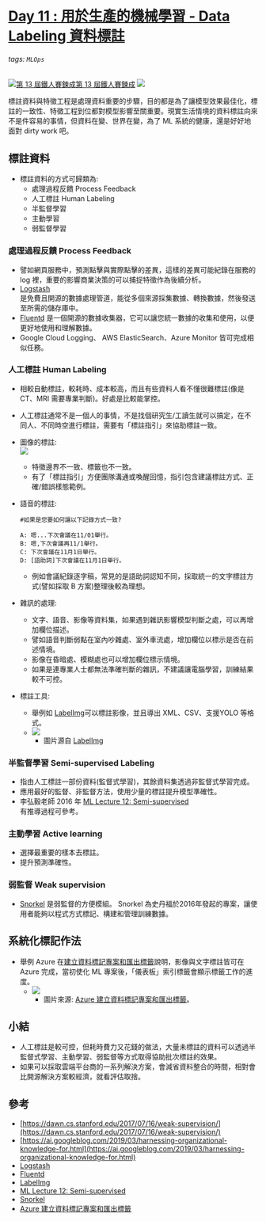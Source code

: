 # [Day 11 : 用於生產的機械學習 - Data Labeling 資料標註](https://ithelp.ithome.com.tw/articles/10262021)


###### tags: `MLOps`
[![](https://d1dwq032kyr03c.cloudfront.net/images/ironman_sticker/13/ai-and-data.png?sticker "第 13 屆鐵人賽鍊成")第 13 屆鐵人賽鍊成](https://ithelp.ithome.com.tw/users/20121130/ironman/4015)
[![](https://img.shields.io/badge/iThome%E9%90%B5%E4%BA%BA%E8%B3%BD2021-%E5%A8%81%E5%88%A9%E6%96%AF-blue)](https://ithelp.ithome.com.tw/articles/10262021)

標註資料與特徵工程是處理資料重要的步驟，目的都是為了讓模型效果最佳化，標註的一致性、特徵工程到位都對模型影響至關重要。現實生活情境的資料標註向來不是件容易的事情，但資料在變、世界在變，為了 ML 系統的健康，還是好好地面對 dirty work 吧。

標註資料
----

-   標註資料的方式可歸類為:
    -   處理過程反饋 Process Feedback
    -   人工標註 Human Labeling
    -   半監督學習
    -   主動學習
    -   弱監督學習

### 處理過程反饋 Process Feedback

-   譬如網頁服務中，預測點擊與實際點擊的差異，這樣的差異可能紀錄在服務的 log 裡，重要的影響商業決策的可以捕捉特徵作為後續分析。
-   [Logstash  
    ](https://www.elastic.co/logstash/)是免費且開源的數據處理管道，能從多個來源採集數據、轉換數據，然後發送至所需的儲存庫中。
-   [Fluentd](https://www.fluentd.org/architecture) 是一個開源的數據收集器，它可以讓您統一數據的收集和使用，以便更好地使用和理解數據。
-   Google Cloud Logging、 AWS ElasticSearch、Azure Monitor 皆可完成相似任務。

### 人工標註 Human Labeling

-   相較自動標註，較耗時、成本較高，而且有些資料人看不懂很難標註(像是 CT、MRI 需要專業判斷)。好處是比較能掌控。
-   人工標註通常不是一個人的事情，不是找個研究生/工讀生就可以搞定，在不同人、不同時空進行標註，需要有「標註指引」來協助標註一致。
-   圖像的標註:  
    ![](https://i.imgur.com/bgPdOrc.png)
    -   特徵邊界不一致、標籤也不一致。
    -   有了「標註指引」方便團隊溝通或喚醒回憶，指引包含建議標註方式、正確/錯誤樣態範例。
-   語音的標註:
    
    ```
    #如果是您要如何讓以下記錄方式一致?
    
    A: 嗯...下次會議在11/01舉行。
    B: 嗯,下次會議再11/1舉行。
    C: 下次會議在11月1日舉行。
    D: [語助詞]下次會議在11月1日舉行。
    
    ```
    
    -   例如會議紀錄逐字稿，常見的是語助詞認知不同，採取統一的文字標註方式(譬如採取 B 方案)整理後較為理想。
-   雜訊的處理:
    -   文字、語音、影像等資料集，如果遇到雜訊影響模型判斷之處，可以再增加欄位描述。
    -   譬如語音判斷弱點在室內吵雜處、室外車流處，增加欄位以標示是否在前述情境。
    -   影像在昏暗處、模糊處也可以增加欄位標示情境。
    -   如果是連專業人士都無法準確判斷的雜訊，不建議讓電腦學習，訓練結果較不可控。
-   標註工具:
    -   舉例如 [LabelImg](https://github.com/tzutalin/labelImg)可以標註影像，並且導出 XML、CSV、支援YOLO 等格式。
    -   ![](https://raw.githubusercontent.com/tzutalin/labelImg/master/demo/demo3.jpg)
        -   圖片源自 [LabelImg](https://github.com/tzutalin/labelImg)

### 半監督學習 Semi-supervised Labeling

-   指由人工標註一部份資料(監督式學習)，其餘資料集透過非監督式學習完成。
-   應用最好的監督、非監督方法，使用少量的標註提升模型準確性。
-   李弘毅老師 2016 年 [ML Lecture 12: Semi-supervised  
    ](https://www.youtube.com/watch?v=fX_guE7JNnY)有推導過程可參考。

### 主動學習 Active learning

-   選擇最重要的樣本去標註。
-   提升預測準確性。

### 弱監督 Weak supervision

-   [Snorkel](https://www.snorkel.org/) 是弱監督的方便模組。 Snorkel 為史丹福於2016年發起的專案，讓使用者能夠以程式方式標記、構建和管理訓練數據。

系統化標記作法
-------

-   舉例 Azure 在[建立資料標記專案和匯出標籤](https://docs.microsoft.com/zh-tw/azure/machine-learning/how-to-create-labeling-projects#run-and-monitor-the-project)說明，影像與文字標註皆可在 Azure 完成，當初使化 ML 專案後，「儀表板」索引標籤會顯示標籤工作的進度。
    -   ![](https://docs.microsoft.com/zh-tw/azure/machine-learning/media/how-to-create-labeling-projects/labeling-dashboard.png)
        -   圖片來源: [Azure 建立資料標記專案和匯出標籤](https://docs.microsoft.com/zh-tw/azure/machine-learning/how-to-create-labeling-projects#run-and-monitor-the-project)。

小結
--

-   人工標註是較可控，但耗時費力又花錢的做法，大量未標註的資料可以透過半監督式學習、主動學習、弱監督等方式取得協助批次標註的效果。
-   如果可以採取雲端平台商的一系列解決方案，會減省資料整合的時間，相對會比開源解決方案較經濟，就看評估取捨。

參考
--

-   [https://dawn.cs.stanford.edu/2017/07/16/weak-supervision/](https://dawn.cs.stanford.edu/2017/07/16/weak-supervision/)
-   [https://ai.googleblog.com/2019/03/harnessing-organizational-knowledge-for.html](https://ai.googleblog.com/2019/03/harnessing-organizational-knowledge-for.html)
-   [Logstash  
    ](https://www.elastic.co/logstash/)
-   [Fluentd](https://www.fluentd.org/architecture)
-   [LabelImg](https://github.com/tzutalin/labelImg)
-   [ML Lecture 12: Semi-supervised  
    ](https://www.youtube.com/watch?v=fX_guE7JNnY)
-   [Snorkel](https://www.snorkel.org/)
-   [Azure 建立資料標記專案和匯出標籤](https://docs.microsoft.com/zh-tw/azure/machine-learning/how-to-create-labeling-projects#run-and-monitor-the-project)
